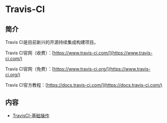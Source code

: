 # Travis-CI

## 简介
Travis CI是目前新兴的开源持续集成构建项目。

Travis CI官网（收费）：[https://www.travis-ci.com/](https://www.travis-ci.com/)

Travis CI官网（免费）：[https://www.travis-ci.org/](https://www.travis-ci.org/)

Travis CI官方教程：[https://docs.travis-ci.com/](https://docs.travis-ci.com/)

## 内容
- [TravisCI-基础操作](https://bond-huang.github.io/huang/10-Git/03-Travis-CI/01-TravisCI-%E5%9F%BA%E7%A1%80%E6%93%8D%E4%BD%9C.html)
